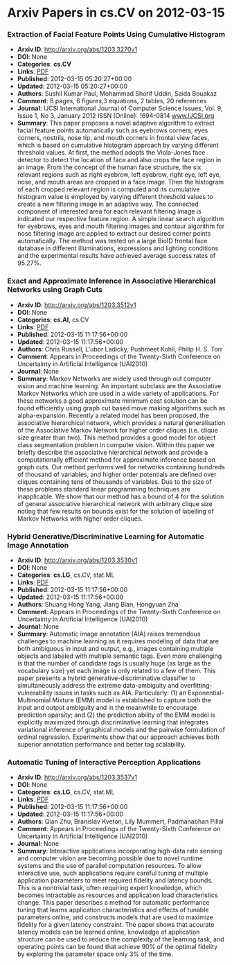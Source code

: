 # Arxiv Papers in cs.CV on 2012-03-15
### Extraction of Facial Feature Points Using Cumulative Histogram
- **Arxiv ID**: http://arxiv.org/abs/1203.3270v1
- **DOI**: None
- **Categories**: **cs.CV**
- **Links**: [PDF](http://arxiv.org/pdf/1203.3270v1)
- **Published**: 2012-03-15 05:20:27+00:00
- **Updated**: 2012-03-15 05:20:27+00:00
- **Authors**: Sushil Kumar Paul, Mohammad Shorif Uddin, Saida Bouakaz
- **Comment**: 8 pages, 6 figures,3 equations, 2 tables, 20 references
- **Journal**: IJCSI International Journal of Computer Science Issues, Vol. 9,
  Issue 1, No 3, January 2012 ISSN (Online): 1694-0814 www.IJCSI.org
- **Summary**: This paper proposes a novel adaptive algorithm to extract facial feature points automatically such as eyebrows corners, eyes corners, nostrils, nose tip, and mouth corners in frontal view faces, which is based on cumulative histogram approach by varying different threshold values. At first, the method adopts the Viola-Jones face detector to detect the location of face and also crops the face region in an image. From the concept of the human face structure, the six relevant regions such as right eyebrow, left eyebrow, right eye, left eye, nose, and mouth areas are cropped in a face image. Then the histogram of each cropped relevant region is computed and its cumulative histogram value is employed by varying different threshold values to create a new filtering image in an adaptive way. The connected component of interested area for each relevant filtering image is indicated our respective feature region. A simple linear search algorithm for eyebrows, eyes and mouth filtering images and contour algorithm for nose filtering image are applied to extract our desired corner points automatically. The method was tested on a large BioID frontal face database in different illuminations, expressions and lighting conditions and the experimental results have achieved average success rates of 95.27%.



### Exact and Approximate Inference in Associative Hierarchical Networks using Graph Cuts
- **Arxiv ID**: http://arxiv.org/abs/1203.3512v1
- **DOI**: None
- **Categories**: **cs.AI**, cs.CV
- **Links**: [PDF](http://arxiv.org/pdf/1203.3512v1)
- **Published**: 2012-03-15 11:17:56+00:00
- **Updated**: 2012-03-15 11:17:56+00:00
- **Authors**: Chris Russell, L'ubor Ladicky, Pushmeet Kohli, Philip H. S. Torr
- **Comment**: Appears in Proceedings of the Twenty-Sixth Conference on Uncertainty
  in Artificial Intelligence (UAI2010)
- **Journal**: None
- **Summary**: Markov Networks are widely used through out computer vision and machine learning. An important subclass are the Associative Markov Networks which are used in a wide variety of applications. For these networks a good approximate minimum cost solution can be found efficiently using graph cut based move making algorithms such as alpha-expansion. Recently a related model has been proposed, the associative hierarchical network, which provides a natural generalisation of the Associative Markov Network for higher order cliques (i.e. clique size greater than two). This method provides a good model for object class segmentation problem in computer vision. Within this paper we briefly describe the associative hierarchical network and provide a computationally efficient method for approximate inference based on graph cuts. Our method performs well for networks containing hundreds of thousand of variables, and higher order potentials are defined over cliques containing tens of thousands of variables. Due to the size of these problems standard linear programming techniques are inapplicable. We show that our method has a bound of 4 for the solution of general associative hierarchical network with arbitrary clique size noting that few results on bounds exist for the solution of labelling of Markov Networks with higher order cliques.



### Hybrid Generative/Discriminative Learning for Automatic Image Annotation
- **Arxiv ID**: http://arxiv.org/abs/1203.3530v1
- **DOI**: None
- **Categories**: **cs.LG**, cs.CV, stat.ML
- **Links**: [PDF](http://arxiv.org/pdf/1203.3530v1)
- **Published**: 2012-03-15 11:17:56+00:00
- **Updated**: 2012-03-15 11:17:56+00:00
- **Authors**: Shuang Hong Yang, Jiang Bian, Hongyuan Zha
- **Comment**: Appears in Proceedings of the Twenty-Sixth Conference on Uncertainty
  in Artificial Intelligence (UAI2010)
- **Journal**: None
- **Summary**: Automatic image annotation (AIA) raises tremendous challenges to machine learning as it requires modeling of data that are both ambiguous in input and output, e.g., images containing multiple objects and labeled with multiple semantic tags. Even more challenging is that the number of candidate tags is usually huge (as large as the vocabulary size) yet each image is only related to a few of them. This paper presents a hybrid generative-discriminative classifier to simultaneously address the extreme data-ambiguity and overfitting-vulnerability issues in tasks such as AIA. Particularly: (1) an Exponential-Multinomial Mixture (EMM) model is established to capture both the input and output ambiguity and in the meanwhile to encourage prediction sparsity; and (2) the prediction ability of the EMM model is explicitly maximized through discriminative learning that integrates variational inference of graphical models and the pairwise formulation of ordinal regression. Experiments show that our approach achieves both superior annotation performance and better tag scalability.



### Automatic Tuning of Interactive Perception Applications
- **Arxiv ID**: http://arxiv.org/abs/1203.3537v1
- **DOI**: None
- **Categories**: **cs.LG**, cs.CV, stat.ML
- **Links**: [PDF](http://arxiv.org/pdf/1203.3537v1)
- **Published**: 2012-03-15 11:17:56+00:00
- **Updated**: 2012-03-15 11:17:56+00:00
- **Authors**: Qian Zhu, Branislav Kveton, Lily Mummert, Padmanabhan Pillai
- **Comment**: Appears in Proceedings of the Twenty-Sixth Conference on Uncertainty
  in Artificial Intelligence (UAI2010)
- **Journal**: None
- **Summary**: Interactive applications incorporating high-data rate sensing and computer vision are becoming possible due to novel runtime systems and the use of parallel computation resources. To allow interactive use, such applications require careful tuning of multiple application parameters to meet required fidelity and latency bounds. This is a nontrivial task, often requiring expert knowledge, which becomes intractable as resources and application load characteristics change. This paper describes a method for automatic performance tuning that learns application characteristics and effects of tunable parameters online, and constructs models that are used to maximize fidelity for a given latency constraint. The paper shows that accurate latency models can be learned online, knowledge of application structure can be used to reduce the complexity of the learning task, and operating points can be found that achieve 90% of the optimal fidelity by exploring the parameter space only 3% of the time.



